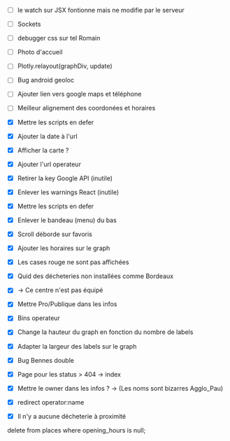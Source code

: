 - [ ] le watch sur JSX fontionne mais ne modifie par le serveur
- [ ] Sockets
- [ ] debugger css sur tel Romain
- [ ] Photo d'accueil
- [ ] Plotly.relayout(graphDiv, update)
- [ ] Bug android geoloc
- [ ] Ajouter lien vers google maps et téléphone
- [ ] Meilleur alignement des coordonées et horaires

- [x] Mettre les scripts en defer
- [x] Ajouter la date à l'url
- [x] Afficher la carte ?
- [x] Ajouter l'url operateur
- [x] Retirer la key Google API (inutile)
- [x] Enlever les warnings React (inutile)
- [x] Mettre les scripts en defer
- [x] Enlever le bandeau (menu) du bas
- [x] Scroll déborde sur favoris
- [x] Ajouter les horaires sur le graph
- [x] Les cases rouge ne sont pas affichées
- [x] Quid des décheteries non installées comme Bordeaux
- [x] -> Ce centre n'est pas équipé 
- [x] Mettre Pro/Publique dans les infos
- [x] Bins operateur
- [x] Change la hauteur du graph en fonction du nombre de labels
- [x] Adapter la largeur des labels sur le graph
- [x] Bug Bennes double
- [x] Page pour les status > 404 -> index
- [x] Mettre le owner dans les infos  ? -> (Les noms sont bizarres Agglo_Pau)
- [x] redirect operator:name
- [x] Il n'y a aucune décheterie à proximité


delete from places where opening_hours is null;
